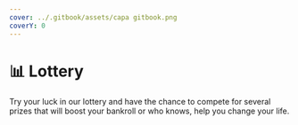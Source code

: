 ```yaml
---
cover: ../.gitbook/assets/capa gitbook.png
coverY: 0
---
```


# 📊 Lottery

Try your luck in our lottery and have the chance to compete for several prizes that will boost your bankroll or who knows, help you change your life.
